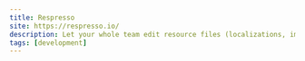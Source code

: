 ```yaml
---
title: Respresso
site: https://respresso.io/
description: Let your whole team edit resource files (localizations, images, colors, etc
tags: [development]
---
```

